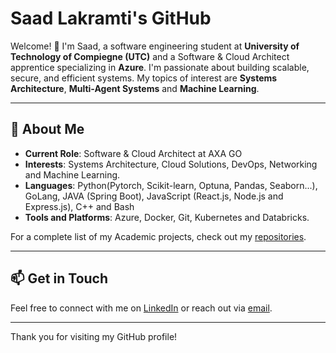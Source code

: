 # Saad Lakramti's GitHub

Welcome! 👋 I'm Saad, a software engineering student at **University of Technology of Compiegne (UTC)** and a Software & Cloud Architect apprentice specializing in **Azure**. I'm passionate about building scalable, secure, and efficient systems. My topics of interest are **Systems Architecture**, **Multi-Agent Systems** and **Machine Learning**.

---

## 🚀 About Me

- **Current Role**: Software & Cloud Architect at AXA GO
- **Interests**: Systems Architecture, Cloud Solutions, DevOps, Networking and Machine Learning.
- **Languages**: Python(Pytorch, Scikit-learn, Optuna, Pandas, Seaborn...), GoLang, JAVA (Spring Boot), JavaScript (React.js, Node.js and Express.js), C++ and Bash
- **Tools and Platforms**: Azure, Docker, Git, Kubernetes and Databricks.

For a complete list of my Academic projects, check out my [repositories](https://github.com/saad-lak?tab=repositories).

---

## 📫 Get in Touch

Feel free to connect with me on [LinkedIn](https://www.linkedin.com/in/saadlakramti) or reach out via [email](mailto:saad.lakramti@gmail.com).

---

Thank you for visiting my GitHub profile!
